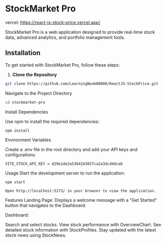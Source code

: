 # StockMarket Pro

vercel: https://react-js-stock-price.vercel.app/

StockMarket Pro is a web application designed to provide real-time stock data, advanced analytics, and portfolio management tools.

## Installation

To get started with StockMarket Pro, follow these steps:

1. **Clone the Repository**

  ```bash
git clone https://github.com/LearningNoob00000/ReactJS-StockPrice.git
```
Navigate to the Project Directory

```bash
cd stockmarket-pro
```
Install Dependencies

Use npm to install the required dependencies:

```bash
npm install
```
Environment Variables

Create a .env file in the root directory and add your API keys and configurations:

```.env
VITE_STOCK_API_KEY = d29e1de2a5364243857ca2a3dcd4dcab
```
Usage
Start the development server to run the application:

```
npm start
```
```
Open http://localhost:5173/ in your browser to view the application.
```
Features
Landing Page: Displays a welcome message with a "Get Started" button that navigates to the Dashboard.

Dashboard:

Search and select stocks.
View stock performance with OverviewChart.
See detailed stock information with StockProfiles.
Stay updated with the latest stock news using StockNews.
